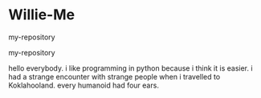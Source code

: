 # Willie-Me
my-repository

my-repository

hello everybody.
i like programming in python because i think it is easier.
i had a strange encounter with strange people when i travelled to Koklahooland.
every humanoid had four ears.
